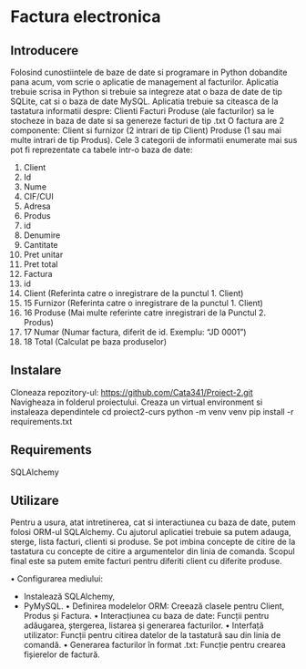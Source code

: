 # Factura electronica


## Introducere

Folosind cunostiintele de baze de date si programare in Python dobandite pana acum, vom scrie o aplicatie de management al facturilor. 
Aplicatia trebuie scrisa in Python si trebuie sa integreze atat o baza de date de tip SQLite, cat si o baza de date MySQL. 
Aplicatia trebuie sa citeasca de la tastatura informatii despre: Clienti Facturi Produse (ale facturilor)
sa le stocheze in baza de date si sa genereze facturi de tip .txt 
O factura are 2 componente: Client si furnizor (2 intrari de tip Client) Produse (1 sau mai multe intrari de tip Produs). 
Cele 3 categorii de informatii enumerate mai sus pot fi reprezentate ca tabele intr-o baza de date: 
1. Client 
2. Id 
3. Nume 
4. CIF/CUI 
5. Adresa 
6. Produs 
7. id 
8. Denumire 
9. Cantitate 
10. Pret unitar 
11. Pret total 
12. Factura 
13. id 
14. Client (Referinta catre o inregistrare de la punctul 1. Client) 
15. 15 Furnizor (Referinta catre o inregistrare de la punctul 1. Client) 
16. 16 Produse (Mai multe referinte catre inregistrari de la Punctul 2. Produs) 
17. 17 Numar (Numar factura, diferit de id. Exemplu: “JD 0001”) 
18. 18 Total (Calculat pe baza produselor)

## Instalare

Cloneaza repozitory-ul:
https://github.com/Cata341/Proiect-2.git
Navigheaza in folderul proiectului.
Creaza un virtual environment si instaleaza dependintele
cd proiect2-curs
python -m venv venv
pip install -r requirements.txt


## Requirements
SQLAlchemy

## Utilizare

Pentru a usura, atat intretinerea, cat si interactiunea cu baza de date, putem folosi ORM-ul SQLAlchemy. 
Cu ajutorul aplicatiei trebuie sa putem adauga, sterge, lista facturi, clienti si produse. 
Se pot imbina concepte de citire de la tastatura cu concepte de citire a argumentelor din linia de comanda. 
Scopul final este sa putem emite facturi pentru diferiti client cu diferite produse.

• Configurarea mediului: 
- Instalează SQLAlchemy, 
- PyMySQL. 
• Definirea modelelor ORM: 
Creează clasele pentru Client, Produs și Factura. 
• Interacțiunea cu baza de date: Funcții pentru adăugarea, ștergerea, listarea și generarea facturilor. 
• Interfață utilizator: Funcții pentru citirea datelor de la tastatură sau din linia de comandă. 
• Generarea facturilor în format .txt: Funcție pentru crearea fișierelor de factură.

